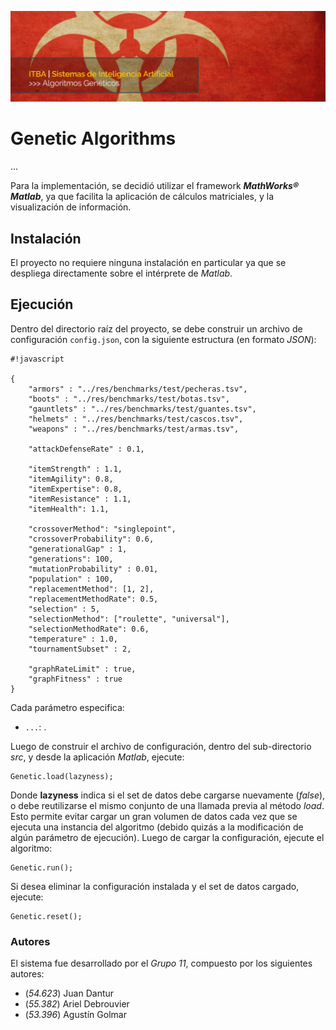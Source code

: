 ![...](res/images/header.jpg)

# Genetic Algorithms

...

Para la implementación, se decidió utilizar el framework
**_MathWorks® Matlab_**, ya que facilita la aplicación de cálculos
matriciales, y la visualización de información.

## Instalación

El proyecto no requiere ninguna instalación en particular ya que se despliega
directamente sobre el intérprete de _Matlab_.

## Ejecución

Dentro del directorio raíz del proyecto, se debe construir un archivo de
configuración `config.json`, con la siguiente estructura (en formato _JSON_):

```
#!javascript

{
	"armors" : "../res/benchmarks/test/pecheras.tsv",
	"boots" : "../res/benchmarks/test/botas.tsv",
	"gauntlets" : "../res/benchmarks/test/guantes.tsv",
	"helmets" : "../res/benchmarks/test/cascos.tsv",
	"weapons" : "../res/benchmarks/test/armas.tsv",

	"attackDefenseRate" : 0.1,

	"itemStrength" : 1.1,
	"itemAgility": 0.8,
	"itemExpertise": 0.8,
	"itemResistance" : 1.1,
	"itemHealth": 1.1,

	"crossoverMethod": "singlepoint",
	"crossoverProbability": 0.6,
	"generationalGap" : 1,
	"generations": 100,
	"mutationProbability" : 0.01,
	"population" : 100,
	"replacementMethod": [1, 2],
	"replacementMethodRate": 0.5,
	"selection" : 5,
	"selectionMethod": ["roulette", "universal"],
	"selectionMethodRate": 0.6,
	"temperature" : 1.0,
	"tournamentSubset" : 2,

	"graphRateLimit" : true,
	"graphFitness" : true
}

```

Cada parámetro especifica:

* `...`: .

Luego de construir el archivo de configuración, dentro del sub-directorio
*src*, y desde la aplicación _Matlab_, ejecute:

	Genetic.load(lazyness);

Donde **lazyness** indica si el set de datos debe cargarse nuevamente
(_false_), o debe reutilizarse el mismo conjunto de una llamada previa al
método _load_. Esto permite evitar cargar un gran volumen de datos cada vez
que se ejecuta una instancia del algoritmo (debido quizás a la modificación de
algún parámetro de ejecución). Luego de cargar la configuración, ejecute el
algoritmo:

	Genetic.run();

Si desea eliminar la configuración instalada y el set de datos cargado,
ejecute:

	Genetic.reset();

### Autores

El sistema fue desarrollado por el _Grupo 11_, compuesto por los siguientes
autores:

* (*54.623*) Juan Dantur
* (*55.382*) Ariel Debrouvier
* (*53.396*) Agustín Golmar
